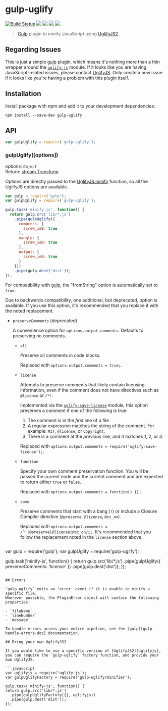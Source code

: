 # gulp-uglify 

[![Build Status](http://img.shields.io/travis/terinjokes/gulp-uglify.svg?style=flat)](https://travis-ci.org/terinjokes/gulp-uglify) [![](http://img.shields.io/npm/dm/gulp-uglify.svg?style=flat)](https://www.npmjs.org/package/gulp-uglify) [![](http://img.shields.io/npm/v/gulp-uglify.svg?style=flat)](https://www.npmjs.org/package/gulp-uglify) [![](http://img.shields.io/codeclimate/github/terinjokes/gulp-uglify.svg?style=flat)](https://codeclimate.com/github/terinjokes/gulp-uglify) [![](http://img.shields.io/codeclimate/coverage/github/terinjokes/gulp-uglify.svg?style=flat)](https://codeclimate.com/github/terinjokes/gulp-uglify)

> [Gulp][gulp] plugin to minify JavaScript using [UglifyJS2][uglifyjs].

## Regarding Issues

This is just a simple [gulp][gulp] plugin, which means it's nothing more than a thin wrapper around the [`uglify-js`][uglifyjs] module.
If it looks like you are having JavaScript-related issues, please contact [UglifyJS][uglifyjs-issues].
Only create a new issue if it looks like you're having a problem with this plugin itself.

## Installation

Install package with npm and add it to your development dependencies:

`npm install --save-dev gulp-uglify`

## API

```javascript
var gulpUglify = require('gulp-uglify');
```

### gulpUglify([options])
*options*: `Object`  
Return: [stream.Transform][stream-transform]

Options are directly passed to the [UglifyJS.minify][uglifyjs-simple-way] function, so all the UglifyJS options are available.

```javascript
var gulp = require('gulp');
var gulpUglify = require('gulp-uglify');

gulp.task('minify-js', function() {
  return gulp.src('lib/*.js')
    .pipe(gulpUglify({
      compress: {
        screw_ie8: true
      },
      mangle: {
        screw_ie8: true
      },
      output: {
        screw_ie8: true
      }
    }))
    .pipe(gulp.dest('dist'));
});
```

For compatibility with [gulp][gulp], the "fromString" option is automatically set to `true`.

Due to backwards compatibility, one additional, but deprecated, option is available.
If you use this option, it's recommended that you replace it with the noted replacement.

- `preserveComments` (deprecated)

  A convenience option for `options.output.comments`. Defaults to preserving no
  comments.

  - `all`

    Preserve all comments in code blocks.

    Replaced with `options.output.comments = true;`.

  - `license`

    Attempts to preserve comments that likely contain licensing information, even if the comment does not have directives such as `@license` or `/*!`.

    Implemented via the [`uglify-save-license`][uglify-save-license] module, this option preserves a comment if one of the following is true:

    1. The comment is in the *first* line of a file
    2. A regular expression matches the string of the comment. For example: `MIT`, `@license`, or `Copyright`.
    3. There is a comment at the *previous* line, and it matches 1, 2, or 3.

    Replaced with `options.output.comments = require('uglify-save-license');`.

  - `function`

    Specify your own comment preservation function. You will be passed the current node and the current comment and are expected to return either `true` or `false`.

    Replaced with `options.output.comments = function() {};`.

  - `some`

    Preserve comments that start with a bang (`!`) or include a Closure Compiler directive (`@preserve`, `@license`, `@cc_on`).

    Replaced with `options.output.comments = /^!|@preserve|@license|@cc_on/i;`.
    It's recommended that you follow the replacement noted in the `license` section above.

  ```javascript
var gulp = require('gulp');
var gulpUglify = require('gulp-uglify');

gulp.task('minify-js', function() {
  return gulp.src('lib/*.js')
    .pipe(gulpUglify({
      preserveComments: 'license'
    })
    .pipe(gulp.dest('dist'));
});
  ```

## Errors

`gulp-uglify` emits an 'error' event if it is unable to minify a specific file.
Wherever possible, the PluginError object will contain the following properties:

- `fileName`
- `lineNumber`
- `message`

To handle errors across your entire pipeline, see the [gulp][gulp-handle-errors-doc] documentation.

## Bring your own UglifyJS2

If you would like to use a specific version of [UglifyJS2][uglifyjs], you can require the `gulp-uglify` factory function, and provide your own UglifyJS.

```javascript
var uglifyjs = require('uglify-js');
var gulpUglifyFactory = require('gulp-uglify/minifier');

gulp.task('minify-js', function() {
  return gulp.src('lib/*.js')
    .pipe(gulpUglifyFactory({}, uglifyjs))
    .pipe(gulp.dest('dist'));
});
```

[gulp]: http://gulpjs.com/
[uglifyjs]: https://github.com/mishoo/UglifyJS2
[uglifyjs-issues]: https://github.com/mishoo/UglifyJS2/issues
[stream-transform]: https://nodejs.org/docs/latest/api/stream.html#stream_class_stream_transform
[uglifyjs-simple-way]: https://github.com/mishoo/UglifyJS2#the-simple-way
[uglify-save-license]: https://github.com/shinnn/uglify-save-license
[gulp-handle-errors-doc]: https://github.com/gulpjs/gulp/blob/master/docs/recipes/combining-streams-to-handle-errors.md#combining-streams-to-handle-errors
